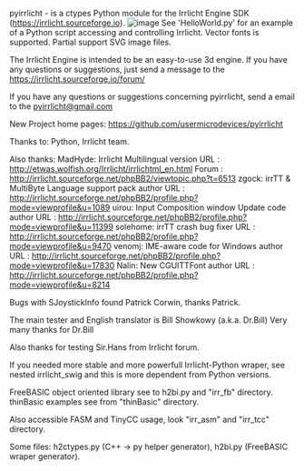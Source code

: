 pyirrlicht - is a ctypes Python module for the Irrlicht Engine SDK (https://irrlicht.sourceforge.io).
![image](./blob/master/randomizer_screenshot.png "randomizer_screenshot")
See 'HelloWorld.py' for an example of a Python script accessing and controlling Irrlicht. Vector fonts is supported. Partial support SVG image files.

The Irrlicht Engine is intended to be an easy-to-use 3d engine.
If you have any questions or suggestions, just send a message to the https://irrlicht.sourceforge.io/forum/

If you have any questions or suggestions concerning pyirrlicht, send a email to the pyirrlicht@gmail.com

New Project home pages:
https://github.com/usermicrodevices/pyirrlicht

Thanks to:
Python,
Irrlicht team.

Also thanks:
MadHyde: Irrlicht Multilingual version
URL    : http://etwas.wolfish.org/Irrlicht/irrlichtml_en.html
Forum  : http://irrlicht.sourceforge.net/phpBB2/viewtopic.php?t=6513
zgock: irrTT & MultiByte Language support pack author
URL : http://irrlicht.sourceforge.net/phpBB2/profile.php?mode=viewprofile&u=1089
uirou: Input Composition window Update code author
URL : http://irrlicht.sourceforge.net/phpBB2/profile.php?mode=viewprofile&u=11399
solehome: irrTT crash bug fixer
URL : http://irrlicht.sourceforge.net/phpBB2/profile.php?mode=viewprofile&u=9470
venomj: IME-aware code for Windows author
URL : http://irrlicht.sourceforge.net/phpBB2/profile.php?mode=viewprofile&u=17830
Nalin: New CGUITTFont author
URL : http://irrlicht.sourceforge.net/phpBB2/profile.php?mode=viewprofile&u=8214


Bugs with SJoystickInfo found Patrick Corwin, thanks Patrick.


The main tester and English translator is Bill Showkowy (a.k.a. Dr.Bill)
Very many thanks for Dr.Bill

Also thanks for testing Sir.Hans from Irrlicht forum.

If you needed more stable and more powerfull Irrlicht-Python wraper, see nested irrlicht_swig and this is more dependent from Python versions.

FreeBASIC object oriented library see to h2bi.py and "irr_fb" directory.
thinBasic examples see from "thinBasic" directory.

Also accessible FASM and TinyCC usage, look "irr_asm" and "irr_tcc" directory.

Some files:
h2ctypes.py (C++ -> py helper generator),
h2bi.py (FreeBASIC wraper generator).
